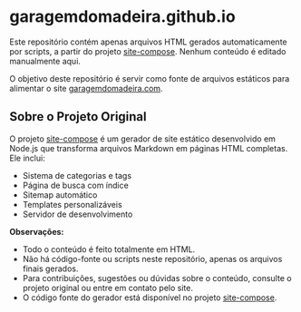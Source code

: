 # garagemdomadeira.github.io

Este repositório contém apenas arquivos HTML gerados automaticamente por scripts, a partir do projeto [site-compose](https://github.com/garagemdomadeira/site-compose). Nenhum conteúdo é editado manualmente aqui.

O objetivo deste repositório é servir como fonte de arquivos estáticos para alimentar o site [garagemdomadeira.com](https://garagemdomadeira.com).

## Sobre o Projeto Original

O projeto [site-compose](https://github.com/garagemdomadeira/site-compose) é um gerador de site estático desenvolvido em Node.js que transforma arquivos Markdown em páginas HTML completas. Ele inclui:

- Sistema de categorias e tags
- Página de busca com índice
- Sitemap automático
- Templates personalizáveis
- Servidor de desenvolvimento

**Observações:**
- Todo o conteúdo é feito totalmente em HTML.
- Não há código-fonte ou scripts neste repositório, apenas os arquivos finais gerados.
- Para contribuições, sugestões ou dúvidas sobre o conteúdo, consulte o projeto original ou entre em contato pelo site.
- O código fonte do gerador está disponível no projeto [site-compose](https://github.com/garagemdomadeira/site-compose). 
